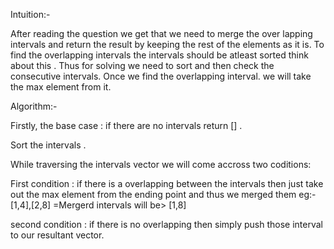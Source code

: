 Intuition:-

After reading the question we get that we need to merge the over lapping intervals and return the result by keeping the rest of the elements as it is.
To find the overlapping intervals the intervals should be atleast sorted think about this .
Thus for solving we need to sort and then check the consecutive intervals. Once we find the overlapping interval. we will take the max element from it.

Algorithm:-

Firstly, the base case : if there are no intervals return [] .

Sort the intervals .

While traversing the intervals vector we will come accross two coditions:

First condition : if there is a overlapping between the intervals then just take out the max element from the ending point and thus we merged them
eg:- [1,4],[2,8] =Mergerd intervals will be> [1,8]

second condition : if there is no overlapping then simply push those interval to our resultant vector.
